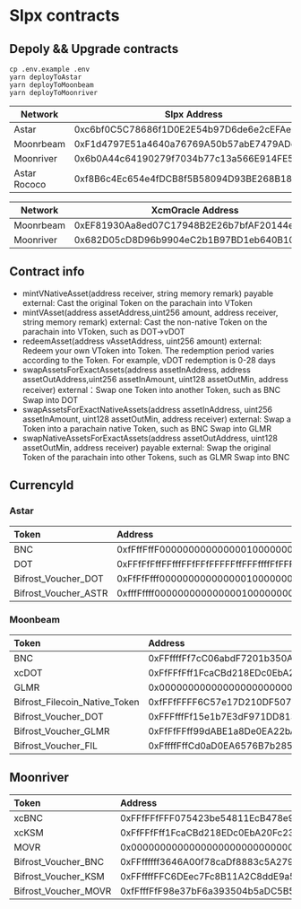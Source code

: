 # Slpx contracts

## Depoly && Upgrade contracts

```shell
cp .env.example .env
yarn deployToAstar
yarn deployToMoonbeam
yarn deployToMoonriver
```

| Network        | Slpx Address |
|----------------|--------------|
| Astar          | 0xc6bf0C5C78686f1D0E2E54b97D6de6e2cEFAe9fD          |
| Moonrbeam      | 0xF1d4797E51a4640a76769A50b57abE7479ADd3d8          |
| Moonriver      | 0x6b0A44c64190279f7034b77c13a566E914FE5Ec4          |
| Astar Rococo   | 0xf8B6c4Ec654e4fDCB8f5B58094D93BE268B18fAc          |


| Network        | XcmOracle Address                          |
|----------------|--------------------------------------------|
| Moonrbeam      | 0xEF81930Aa8ed07C17948B2E26b7bfAF20144eF2a |
| Moonriver      | 0x682D05cD8D96b9904eC2b1B97BD1eb640B10fC2d |


## Contract info

- mintVNativeAsset(address receiver, string memory remark) payable external: Cast the original Token on the parachain into VToken
- mintVAsset(address assetAddress,uint256 amount, address receiver, string memory remark) external: Cast the non-native Token on the parachain into VToken, such as DOT->vDOT
- redeemAsset(address vAssetAddress, uint256 amount) external: Redeem your own VToken into Token. The redemption period varies according to the Token. For example, vDOT redemption is 0-28 days
- swapAssetsForExactAssets(address assetInAddress, address assetOutAddress,uint256 assetInAmount, uint128 assetOutMin, address receiver) external：Swap one Token into another Token, such as BNC Swap into DOT
- swapAssetsForExactNativeAssets(address assetInAddress, uint256 assetInAmount, uint128 assetOutMin, address receiver) external: Swap a Token into a parachain native Token, such as BNC Swap into GLMR
- swapNativeAssetsForExactAssets(address assetOutAddress, uint128 assetOutMin, address receiver) payable external: Swap the original Token of the parachain into other Tokens, such as GLMR Swap into BNC

## CurrencyId

### Astar

| Token                | Address                                    | CurrencyId | operationalMin          |
|:---------------------| :----------------------------------------- |:-----------|:------------------------|
| BNC                  | 0xfFffFffF00000000000000010000000000000007 | 0x0001     | 1_000_000_000_000       |
| DOT                  | 0xFFfFfFffFFfffFFfFFfFFFFFffFFFffffFfFFFfF | 0x0800     | 1_000_000_000_000       |
| Bifrost_Voucher_DOT  | 0xFfFfFfff00000000000000010000000000000008 | 0x0900     | 6_000_000_000           |
| Bifrost_Voucher_ASTR | 0xfffFffff00000000000000010000000000000010 | 0x0903     | 800_000_000_000_000_000 |


### Moonbeam

| Token                         | Address                                    | CurrencyId | operationalMin            |
| :---------------------------- | :----------------------------------------- | :--------- | :------------------------ |
| BNC                           | 0xFFffffFf7cC06abdF7201b350A1265c62C8601d2 | 0x0001     | 1_000_000_000_000         |
| xcDOT                         | 0xFfFFfFff1FcaCBd218EDc0EbA20Fc2308C778080 | 0x0800     | 10_000_000_000            |
| GLMR                          | 0x0000000000000000000000000000000000000802 | 0x0801     | 5_000_000_000_000_000_000 |
| Bifrost_Filecoin_Native_Token | 0xfFFfFFFF6C57e17D210DF507c82807149fFd70B2 | 0x0804     | 1_000_000_000_000_000_000 |
| Bifrost_Voucher_DOT           | 0xFFFfffFf15e1b7E3dF971DD813Bc394deB899aBf | 0x0900     | 8_000_000_000             |
| Bifrost_Voucher_GLMR          | 0xFfFfFFff99dABE1a8De0EA22bAa6FD48fdE96F6c | 0x0901     | 4_000_000_000_000_000_000 |
| Bifrost_Voucher_FIL           | 0xFffffFffCd0aD0EA6576B7b285295c85E94cf4c1 | 0x0904     | 800_000_000_000_000_000   |

## Moonriver

| Token                | Address                                    | CurrencyId | operationalMin          |
| :------------------- | :----------------------------------------- | :--------- | :---------------------- |
| xcBNC                | 0xFFfFFfFFF075423be54811EcB478e911F22dDe7D | 0x0001     | 1_000_000_000_000       |
| xcKSM                | 0xFfFFfFff1FcaCBd218EDc0EbA20Fc2308C778080 | 0x0204     | 500_000_000_000         |
| MOVR                 | 0x0000000000000000000000000000000000000802 | 0x020a     | 500_000_000_000_000_000 |
| Bifrost_Voucher_BNC  | 0xFFffffff3646A00f78caDf8883c5A2791BfCDdc4 | 0x0101     | 800_000_000_000         |
| Bifrost_Voucher_KSM  | 0xFFffffFFC6DEec7Fc8B11A2C8ddE9a59F8c62EFe | 0x0104     | 400_000_000_000         |
| Bifrost_Voucher_MOVR | 0xfFfffFfF98e37bF6a393504b5aDC5B53B4D0ba11 | 0x010a     | 400_000_000_000_000_000 |
